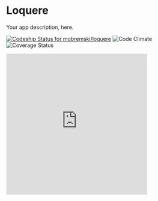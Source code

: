 # Loquere
Your app description, here.



[ ![Codeship Status for mobremski/loquere](https://codeship.com/projects/633d9d50-2f20-0134-0a9e-5ebc8f268022/status?branch=master)](https://codeship.com/projects/163821)
![Code Climate](https://codeclimate.com/github/mobremski/loquere.png)
![Coverage Status](https://coveralls.io/repos/mobremski/loquere/badge.png)


<div class="map row">
  <iframe
    width="375"
    height="375"
    zoom="10"
    frameborder="0" style="border:0"
    src="https://www.google.com/maps/embed/v1/place?key=<%=ENV['GOOGLE_KEY']%>&zoom=16&q=<%= @meetup.address %>, <%= @meetup.zip %>"
  </iframe>
</div>




style="z-index: 10; position: fixed; left: 0; top: 10; height: 60px;"
